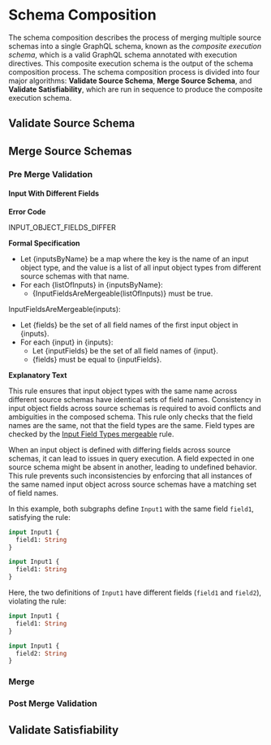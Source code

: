 # Schema Composition

The schema composition describes the process of merging multiple source schemas
into a single GraphQL schema, known as the _composite execution schema_, which
is a valid GraphQL schema annotated with execution directives. This composite
execution schema is the output of the schema composition process. The schema
composition process is divided into four major algorithms: **Validate Source
Schema**, **Merge Source Schema**, and **Validate Satisfiability**, which are
run in sequence to produce the composite execution schema.

## Validate Source Schema

## Merge Source Schemas

### Pre Merge Validation

#### Input With Different Fields

**Error Code**

INPUT_OBJECT_FIELDS_DIFFER

**Formal Specification**

- Let {inputsByName} be a map where the key is the name of an input object type, and the value is a list of all input object types from different source schemas with that name.
- For each {listOfInputs} in {inputsByName}:
  - {InputFieldsAreMergeable(listOfInputs)} must be true.

InputFieldsAreMergeable(inputs):

- Let {fields} be the set of all field names of the first input object in {inputs}.
- For each {input} in {inputs}:
  - Let {inputFields} be the set of all field names of {input}.
  - {fields} must be equal to {inputFields}.

**Explanatory Text**

This rule ensures that input object types with the same name across different source schemas have identical sets of field names. 
Consistency in input object fields across source schemas is required to avoid conflicts and ambiguities in the composed schema.
This rule only checks that the field names are the same, not that the field types are the same. 
Field types are checked by the [Input Field Types mergeable](#sec-Input-Field-Types-mergeable) rule.

When an input object is defined with differing fields across source schemas, it can lead to issues in query execution. 
A field expected in one source schema might be absent in another, leading to undefined behavior.
This rule prevents such inconsistencies by enforcing that all instances of the same named input object across source schemas have a matching set of field names.

In this example, both subgraphs define `Input1` with the same field `field1`, satisfying the rule:

```graphql example
input Input1 {
  field1: String
}

input Input1 {
  field1: String
}
```

Here, the two definitions of `Input1` have different fields (`field1` and `field2`), violating the rule:

```graphql counter-example
input Input1 {
  field1: String
}

input Input1 {
  field2: String
}
```


### Merge

### Post Merge Validation

## Validate Satisfiability
